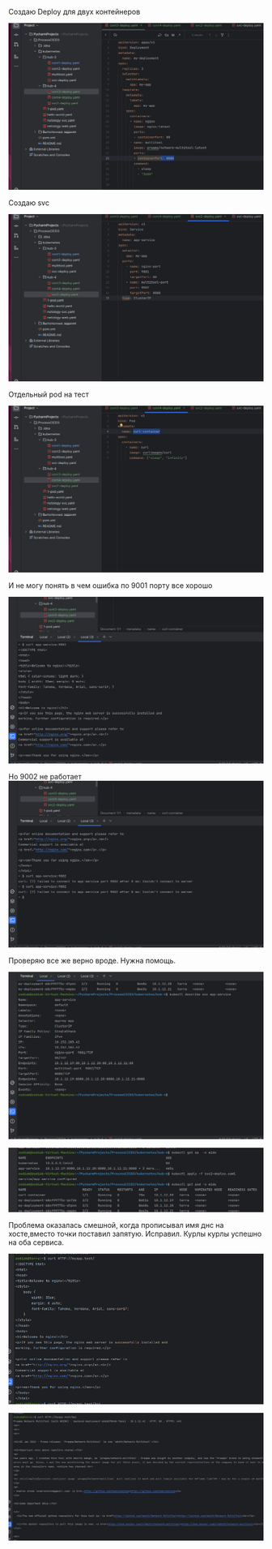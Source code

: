   Создаю Deploy для двух контейнеров
  
  ![dfe846bdd028b5b38bb81d900ad7b36b.png](../_resources/dfe846bdd028b5b38bb81d900ad7b36b-6.png)
  
  Создаю svc
  
  ![9f4d3e4842405ccffc2505be588ec22c.png](../_resources/9f4d3e4842405ccffc2505be588ec22c-6.png)
  
  Отдельный pod на тест
	
![1897afe0cb1f4d008e4cad57cf1501b9.png](../_resources/1897afe0cb1f4d008e4cad57cf1501b9-6.png)

И не могу понять в чем ошибка по 9001 порту все хорошо 

![064582aa0fc291824653612cc8a60121.png](../_resources/064582aa0fc291824653612cc8a60121-6.png)

Но 9002 не работает 
![2f0fd5b897f6e72adbd7351b57321595.png](../_resources/2f0fd5b897f6e72adbd7351b57321595-6.png)

  Проверяю все же верно вроде. Нужна помощь.
  
![860516bba208ad5c1ed14951776d38f8.png](../_resources/860516bba208ad5c1ed14951776d38f8-6.png)

![ec75daaa1b85869d2bf71b5213ff5f34.png](../_resources/ec75daaa1b85869d2bf71b5213ff5f34-6.png)

Проблема оказалась смешной, когда прописывал имя днс на хосте,вместо точки поставил запятую. Исправил. Курлы курлы успешно на оба сервиса.

![ca8cfacff6074d868be4ed8cf9439d6a.png](../_resources/ca8cfacff6074d868be4ed8cf9439d6a-5.png)

![d8d90ad4162b886d2d051a228dcc935c.png](../_resources/d8d90ad4162b886d2d051a228dcc935c-5.png)


  


